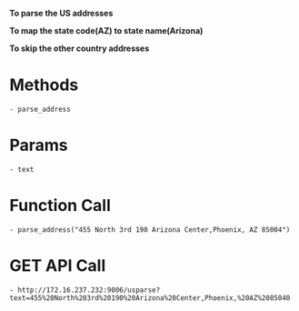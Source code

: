 **To parse the US addresses**

**To map the state code(AZ) to state name(Arizona)**

**To skip the other country addresses**

# Methods
	- parse_address

# Params
	- text

# Function Call
	- parse_address("455 North 3rd 190 Arizona Center,Phoenix, AZ 85004")

# GET API Call
	- http://172.16.237.232:9006/usparse?text=455%20North%203rd%20190%20Arizona%20Center,Phoenix,%20AZ%2085040